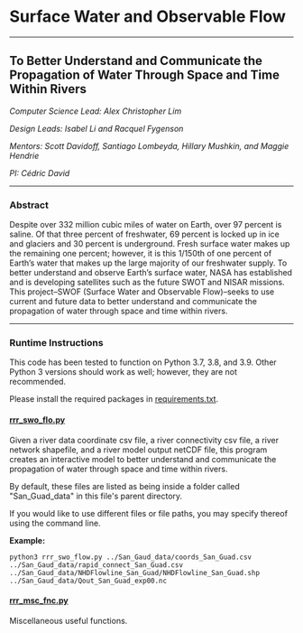 # Surface Water and Observable Flow

---

## To Better Understand and Communicate the Propagation of Water Through Space and Time Within Rivers

_Computer Science Lead: Alex Christopher Lim_

_Design Leads: Isabel Li and Racquel Fygenson_

_Mentors: Scott Davidoff, Santiago Lombeyda, Hillary Mushkin, and Maggie Hendrie_

_PI: Cédric David_

---

### Abstract

Despite over 332 million cubic miles of water on Earth, over 97 percent is saline.  Of that three percent of freshwater, 69 percent is locked up in ice and glaciers and 30 percent is underground.  Fresh surface water makes up the remaining one percent; however, it is this 1/150th of one percent of Earth’s water that makes up the large majority of our freshwater supply.  To better understand and observe Earth’s surface water, NASA has established and is developing satellites such as the future SWOT and NISAR missions.  This project–SWOF (Surface Water and Observable Flow)–seeks to use current and future data to better understand and communicate the propagation of water through space and time within rivers.

---

### Runtime Instructions

This code has been tested to function on Python 3.7, 3.8, and 3.9.  Other Python 3 versions should work as well; however, they are not recommended.

Please install the required packages in [requirements.txt](requirements.txt).

#### [rrr_swo_flo.py](rrr_swo_flo.py)

Given a river data coordinate csv file, a river connectivity csv file, a river network shapefile, and a river model output netCDF file, this program creates an interactive model to better understand and communicate the propagation of water through space and time within rivers.

By default, these files are listed as being inside a folder called "San_Guad_data" in this file's parent directory.

If you would like to use different files or file paths, you may specify thereof using the command line.

**Example:**

`python3 rrr_swo_flow.py ../San_Gaud_data/coords_San_Guad.csv ../San_Gaud_data/rapid_connect_San_Guad.csv ../San_Gaud_data/NHDFlowline_San_Guad/NHDFlowline_San_Guad.shp ../San_Gaud_data/Qout_San_Guad_exp00.nc`

#### [rrr_msc_fnc.py](rrr_msc_fnc.py)

Miscellaneous useful functions.